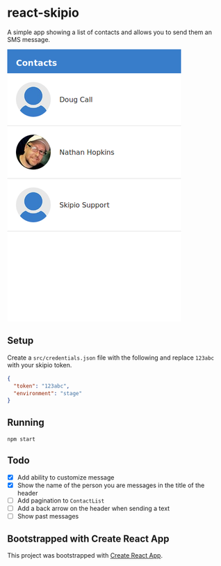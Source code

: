 # react-skipio

A simple app showing a list of contacts and allows you to send them an SMS message.

![Screenshot](screenshot.png)

## Setup

Create a `src/credentials.json` file with the following and replace `123abc` with your skipio token.

```json
{
  "token": "123abc",
  "environment": "stage"
}
```

## Running

```
npm start
```

## Todo

- [x] Add ability to customize message
- [x] Show the name of the person you are messages in the title of the header
- [ ] Add pagination to `ContactList`
- [ ] Add a back arrow on the header when sending a text
- [ ] Show past messages

## Bootstrapped with Create React App

This project was bootstrapped with [Create React App](https://github.com/facebookincubator/create-react-app).
